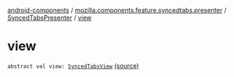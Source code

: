 [android-components](../../index.md) / [mozilla.components.feature.syncedtabs.presenter](../index.md) / [SyncedTabsPresenter](index.md) / [view](./view.md)

# view

`abstract val view: `[`SyncedTabsView`](../../mozilla.components.feature.syncedtabs.view/-synced-tabs-view/index.md) [(source)](https://github.com/mozilla-mobile/android-components/blob/master/components/feature/syncedtabs/src/main/java/mozilla/components/feature/syncedtabs/presenter/SyncedTabsPresenter.kt#L19)